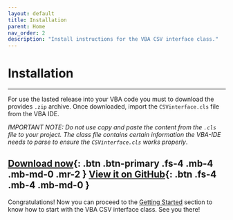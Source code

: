 ```yaml
---
layout: default
title: Installation
parent: Home
nav_order: 2
description: "Install instructions for the VBA CSV interface class."
---
```


# Installation
---

For use the lasted release into your VBA code you must to download the provides `.zip` archive. Once downloaded, import the `CSVinterface.cls` file from the VBA IDE. 
 
*IMPORTANT NOTE: Do not use copy and paste the content from the `.cls`  file  to your project. The class file contains certain information the VBA-IDE needs to parse to ensure the `CSVinterface.cls` works properly*.

[Download now](https://github.com/ws-garcia/VBA-CSV-interface/releases/tag/v1.0.1){: .btn .btn-primary .fs-4 .mb-4 .mb-md-0 .mr-2 } [View it on GitHub](https://github.com/ws-garcia/VBA-CSV-interface){: .btn .fs-4 .mb-4 .mb-md-0 }
---

Congratulations! Now you can proceed to the [Getting Started](https://ws-garcia.github.io/VBA-CSV-interface/home/getting_started.html) section to know how to start with the VBA CSV interface class. See you there!
